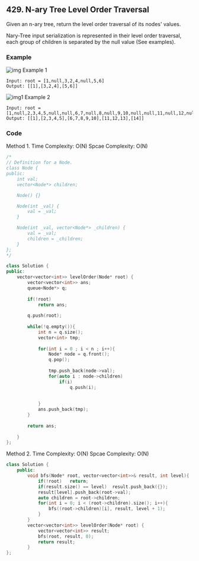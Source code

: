 ## 429. N-ary Tree Level Order Traversal

Given an n-ary tree, return the level order traversal of its nodes' values.

Nary-Tree input serialization is represented in their level order traversal, each group of children is separated by the null value (See examples).

### Example

![img](https://assets.leetcode.com/uploads/2018/10/12/narytreeexample.png "img")
Example 1
```
Input: root = [1,null,3,2,4,null,5,6]
Output: [[1],[3,2,4],[5,6]]
```

![img1](https://assets.leetcode.com/uploads/2019/11/08/sample_4_964.png "img1")
Example 2
```
Input: root = [1,null,2,3,4,5,null,null,6,7,null,8,null,9,10,null,null,11,null,12,null,13,null,null,14]
Output: [[1],[2,3,4,5],[6,7,8,9,10],[11,12,13],[14]]
```


### Code
Method 1.
Time Complexity: O(N)
Spcae Complexity: O(N)

```c++
/*
// Definition for a Node.
class Node {
public:
    int val;
    vector<Node*> children;

    Node() {}

    Node(int _val) {
        val = _val;
    }

    Node(int _val, vector<Node*> _children) {
        val = _val;
        children = _children;
    }
};
*/

class Solution {
public:
    vector<vector<int>> levelOrder(Node* root) {
        vector<vector<int>> ans;
        queue<Node*> q;
        
        if(!root)
            return ans;
        
        q.push(root);
        
        while(!q.empty()){
            int n = q.size();
            vector<int> tmp;
            
            for(int i = 0 ; i < n ; i++){
                Node* node = q.front();
                q.pop();
                
                tmp.push_back(node->val);
                for(auto i : node->children)
                    if(i)
                        q.push(i);
                
                
            }
            ans.push_back(tmp);
        }
        
        return ans;
        
    }
};
```

Method 2.
Time Complexity: O(N)
Spcae Complexity: O(N)

```c++
class Solution {
    public:
        void bfs(Node* root, vector<vector<int>>& result, int level){
            if(!root)   return;
            if(result.size() == level)  result.push_back({});
            result[level].push_back(root->val);
            auto children = root->children;
            for(int i = 0; i < (root->children).size(); i++){
                bfs((root->children)[i], result, level + 1);
            }
        }
        vector<vector<int>> levelOrder(Node* root) {
            vector<vector<int>> result;
            bfs(root, result, 0);
            return result;
        }
};
```
